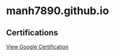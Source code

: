 # manh7890.github.io
## Certifications
[View Google Certification](googledb37bcbb265a988f%20(1).html)
